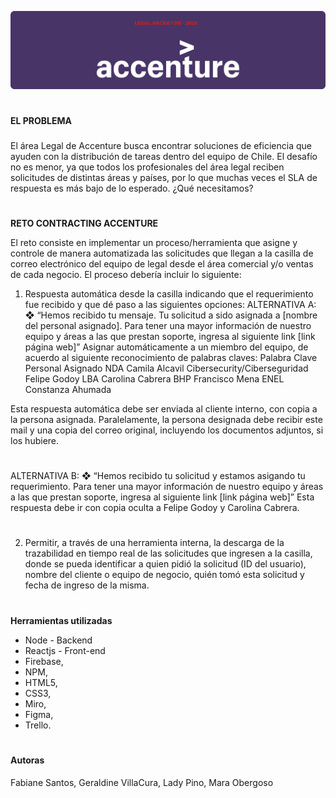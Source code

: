 ![](./img/accenturelogo.png)

#

#

**EL PROBLEMA**

###

El área Legal de Accenture busca encontrar soluciones de eficiencia que ayuden con la distribución de tareas dentro del equipo de Chile. El desafío no es menor, ya que todos los profesionales del área legal reciben solicitudes de distintas áreas y países, por lo que muchas veces el SLA de respuesta es más bajo de lo esperado.
¿Qué necesitamos?

#

**RETO CONTRACTING ACCENTURE**

El reto consiste en implementar un proceso/herramienta que asigne y controle de manera automatizada las solicitudes que llegan a la casilla de correo electrónico del equipo de legal desde el área comercial y/o ventas de cada negocio. El proceso debería incluir lo siguiente:

1. Respuesta automática desde la casilla indicando que el requerimiento fue recibido y que dé paso a las siguientes opciones:
   ALTERNATIVA A:
   ❖ “Hemos recibido tu mensaje. Tu solicitud a sido asignada a [nombre del personal asignado]. Para tener una mayor información de nuestro equipo y áreas a las que prestan soporte, ingresa al siguiente link [link página web]”
   Asignar automáticamente a un miembro del equipo, de acuerdo al siguiente reconocimiento de palabras claves:
   Palabra Clave
   Personal Asignado
   NDA
   Camila Alcavil
   Cibersecurity/Ciberseguridad
   Felipe Godoy
   LBA
   Carolina Cabrera
   BHP
   Francisco Mena
   ENEL
   Constanza Ahumada

Esta respuesta automática debe ser enviada al cliente interno, con copia a la persona asignada. Paralelamente, la persona designada debe recibir este mail y una copia del correo original, incluyendo los documentos adjuntos, si los hubiere.

#

ALTERNATIVA B:
❖ “Hemos recibido tu solicitud y estamos asigando tu requerimiento. Para tener una mayor información de nuestro equipo y áreas a las que prestan soporte, ingresa al siguiente link [link página web]”
Esta respuesta debe ir con copia oculta a Felipe Godoy y Carolina Cabrera.

#

2.  Permitir, a través de una herramienta interna, la descarga de la trazabilidad en tiempo real de las solicitudes que ingresen a la casilla, donde se pueda identificar a quien pidió la solicitud (ID del usuario), nombre del cliente o equipo de negocio, quién tomó esta solicitud y fecha de ingreso de la misma.

#

**Herramientas utilizadas**

- Node - Backend
- Reactjs - Front-end
- Firebase,
- NPM,
- HTML5,
- CSS3,
- Miro,
- Figma,
- Trello.

#

**Autoras**

####

Fabiane Santos, Geraldine VillaCura, Lady Pino, Mara Obergoso
